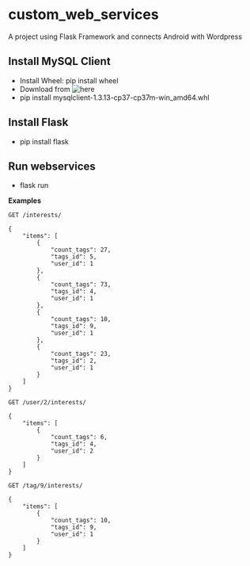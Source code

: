 # custom_web_services
A project using Flask Framework and connects Android with Wordpress
## Install MySQL Client
+ Install Wheel: pip install wheel
+ Download from ![here](https://www.lfd.uci.edu/~gohlke/pythonlibs/#mysqlclient)
+ pip install mysqlclient-1.3.13-cp37-cp37m-win_amd64.whl

## Install Flask
+ pip install flask

## Run webservices
+ flask run

**Examples**
```
GET /interests/ 

{
    "items": [
        {
            "count_tags": 27,
            "tags_id": 5,
            "user_id": 1
        },
        {
            "count_tags": 73,
            "tags_id": 4,
            "user_id": 1
        },
        {
            "count_tags": 10,
            "tags_id": 9,
            "user_id": 1
        },
        {
            "count_tags": 23,
            "tags_id": 2,
            "user_id": 1
        }
    ]
}
```
```
GET /user/2/interests/

{
    "items": [
        {
            "count_tags": 6,
            "tags_id": 4,
            "user_id": 2
        }
    ]
}
```
```
GET /tag/9/interests/ 

{
    "items": [
        {
            "count_tags": 10,
            "tags_id": 9,
            "user_id": 1
        }
    ]
}
```


